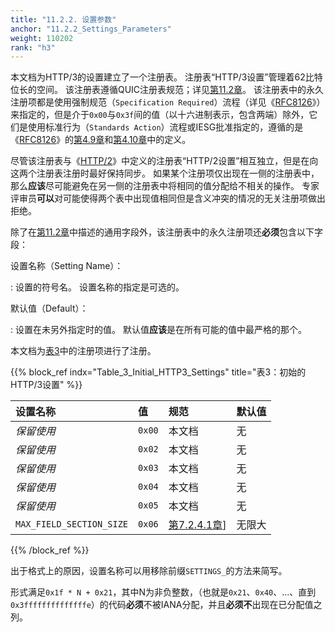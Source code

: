 ```yaml
---
title: "11.2.2. 设置参数"
anchor: "11.2.2_Settings_Parameters"
weight: 110202
rank: "h3"
---
```


本文档为HTTP/3的设置建立了一个注册表。
注册表“HTTP/3设置”管理着62比特位长的空间。
该注册表遵循QUIC注册表规范；详见[第11.2章]()。
该注册表中的永久注册项都是使用强制规范（`Specification Required`）流程（详见《[RFC8126]()》）来指定的，但是介于`0x00`与`0x3f`间的值（以十六进制表示，包含两端）除外，它们是使用标准行为（`Standards Action`）流程或IESG批准指定的，遵循的是《[RFC8126]()》的[第4.9章]()和[第4.10章]()中的定义。

尽管该注册表与《[HTTP/2]()》中定义的注册表“HTTP/2设置”相互独立，但是在向这两个注册表注册时最好保持同步。
如果某个注册项仅出现在一侧的注册表中，那么**应该**尽可能避免在另一侧的注册表中将相同的值分配给不相关的操作。
专家评审员**可以**对可能使得两个表中出现值相同但是含义冲突的情况的无关注册项做出拒绝。

除了在[第11.2章]()中描述的通用字段外，该注册表中的永久注册项还**必须**包含以下字段：

设置名称（Setting Name）：

:   设置的符号名。
设置名称的指定是可选的。

默认值（Default）：

:   设置在未另外指定时的值。
默认值**应该**是在所有可能的值中最严格的那个。

本文档为[表3]()中的注册项进行了注册。

{{% block_ref
indx="Table_3_Initial_HTTP3_Settings"
title="表3：初始的HTTP/3设置" %}}

| 设置名称                     | 值      | 规范             | 默认值 |
|:-------------------------|:-------|:---------------|:----|
| *保留使用*                   | `0x00` | 本文档            | 无   |
| *保留使用*                   | `0x02` | 本文档            | 无   |
| *保留使用*                   | `0x03` | 本文档            | 无   |
| *保留使用*                   | `0x04` | 本文档            | 无   |
| *保留使用*                   | `0x05` | 本文档            | 无   |
| `MAX_FIELD_SECTION_SIZE` | `0x06` | [第7.2.4.1章]()] | 无限大 |

{{% /block_ref %}}

出于格式上的原因，设置名称可以用移除前缀`SETTINGS_`的方法来简写。

形式满足`0x1f * N + 0x21`，其中N为非负整数，（也就是`0x21`、`0x40`、...、直到`0x3ffffffffffffffe`）的代码**必须**不被IANA分配，并且**必须不**出现在已分配值之列。
